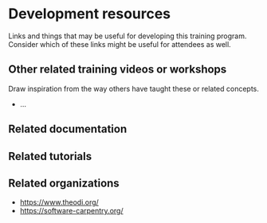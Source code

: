 # Development resources

Links and things that may be useful for developing this training program. Consider which
of these links might be useful for attendees as well.


## Other related training videos or workshops

Draw inspiration from the way others have taught these or related concepts.

* ...


## Related documentation


## Related tutorials


## Related organizations

* <https://www.theodi.org/>
* <https://software-carpentry.org/>
